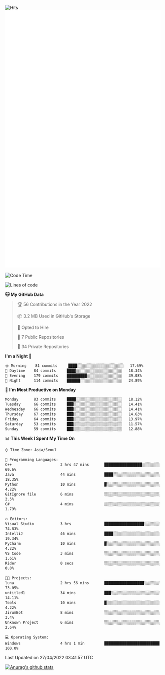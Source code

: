 ![Hits](https://hits.seeyoufarm.com/api/count/incr/badge.svg?url=https%3A%2F%2Fgithub.com%2Fkokose1234&count_bg=%2379C83D&title_bg=%23555555&icon=apple.svg&icon_color=%23E7E7E7&title=hits&edge_flat=false)
<br/>
![Metrics](https://github.com/kokose1234/kokose1234/blob/main/github-metrics.svg)

<!--START_SECTION:waka-->
![Code Time](http://img.shields.io/badge/Code%20Time-626%20hrs%2035%20mins-blue)

![Lines of code](https://img.shields.io/badge/From%20Hello%20World%20I%27ve%20Written-2%20Million%20lines%20of%20code-blue)

**🐱 My GitHub Data** 

> 🏆 56 Contributions in the Year 2022
 > 
> 📦 3.2 MB Used in GitHub's Storage 
 > 
> 💼 Opted to Hire
 > 
> 📜 7 Public Repositories 
 > 
> 🔑 34 Private Repositories  
 > 
**I'm a Night 🦉** 

```text
🌞 Morning    81 commits     ████░░░░░░░░░░░░░░░░░░░░░   17.69% 
🌆 Daytime    84 commits     ████░░░░░░░░░░░░░░░░░░░░░   18.34% 
🌃 Evening    179 commits    █████████░░░░░░░░░░░░░░░░   39.08% 
🌙 Night      114 commits    ██████░░░░░░░░░░░░░░░░░░░   24.89%

```
📅 **I'm Most Productive on Monday** 

```text
Monday       83 commits     ████░░░░░░░░░░░░░░░░░░░░░   18.12% 
Tuesday      66 commits     ███░░░░░░░░░░░░░░░░░░░░░░   14.41% 
Wednesday    66 commits     ███░░░░░░░░░░░░░░░░░░░░░░   14.41% 
Thursday     67 commits     ███░░░░░░░░░░░░░░░░░░░░░░   14.63% 
Friday       64 commits     ███░░░░░░░░░░░░░░░░░░░░░░   13.97% 
Saturday     53 commits     ███░░░░░░░░░░░░░░░░░░░░░░   11.57% 
Sunday       59 commits     ███░░░░░░░░░░░░░░░░░░░░░░   12.88%

```


📊 **This Week I Spent My Time On** 

```text
⌚︎ Time Zone: Asia/Seoul

💬 Programming Languages: 
C++                      2 hrs 47 mins       █████████████████░░░░░░░░   69.6% 
Java                     44 mins             ████░░░░░░░░░░░░░░░░░░░░░   18.35% 
Python                   10 mins             █░░░░░░░░░░░░░░░░░░░░░░░░   4.22% 
GitIgnore file           6 mins              ░░░░░░░░░░░░░░░░░░░░░░░░░   2.5% 
C#                       4 mins              ░░░░░░░░░░░░░░░░░░░░░░░░░   1.79%

🔥 Editors: 
Visual Studio            3 hrs               ██████████████████░░░░░░░   74.83% 
IntelliJ                 46 mins             ████░░░░░░░░░░░░░░░░░░░░░   19.34% 
PyCharm                  10 mins             █░░░░░░░░░░░░░░░░░░░░░░░░   4.22% 
VS Code                  3 mins              ░░░░░░░░░░░░░░░░░░░░░░░░░   1.61% 
Rider                    0 secs              ░░░░░░░░░░░░░░░░░░░░░░░░░   0.0%

🐱‍💻 Projects: 
luna                     2 hrs 56 mins       ██████████████████░░░░░░░   73.05% 
untitled1                34 mins             ███░░░░░░░░░░░░░░░░░░░░░░   14.11% 
Tools                    10 mins             █░░░░░░░░░░░░░░░░░░░░░░░░   4.22% 
JirumBot                 8 mins              ░░░░░░░░░░░░░░░░░░░░░░░░░   3.4% 
Unknown Project          6 mins              ░░░░░░░░░░░░░░░░░░░░░░░░░   2.64%

💻 Operating System: 
Windows                  4 hrs 1 min         █████████████████████████   100.0%

```


 Last Updated on 27/04/2022 03:41:57 UTC
<!--END_SECTION:waka-->

[![Anurag's github stats](https://github-readme-stats.vercel.app/api?username=kokose1234&theme=dracula)](https://github.com/anuraghazra/github-readme-stats)



	
